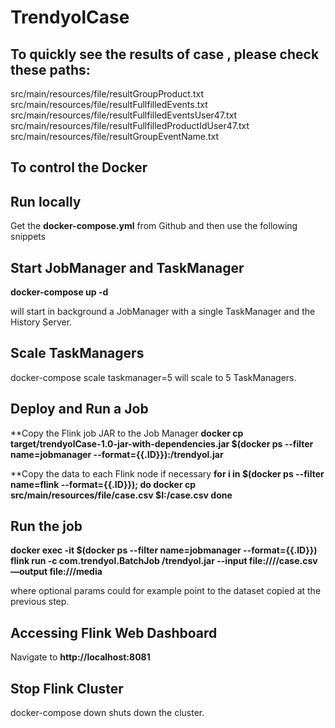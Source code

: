 # TrendyolCase #

## To quickly see the results of case , please check these paths: ##

src/main/resources/file/resultGroupProduct.txt
src/main/resources/file/resultFullfilledEvents.txt
src/main/resources/file/resultFullfilledEventsUser47.txt
src/main/resources/file/resultFullfilledProductIdUser47.txt
src/main/resources/file/resultGroupEventName.txt


## To control the Docker 

## Run locally 

Get the __docker-compose.yml__ from Github and then use the following snippets

## Start JobManager and TaskManager
__docker-compose up -d__ 

will start in background a JobManager with a single TaskManager and the History Server.

## Scale TaskManagers
docker-compose scale taskmanager=5 will scale to 5 TaskManagers.

## Deploy and Run a Job
**Copy the Flink job JAR to the Job Manager
__docker cp target/trendyolCase-1.0-jar-with-dependencies.jar $(docker ps --filter name=jobmanager --format={{.ID}}):/trendyol.jar__


**Copy the data to each Flink node if necessary
__for i in $(docker ps --filter name=flink --format={{.ID}}); do
  docker cp src/main/resources/file/case.csv $I:/case.csv
done__

## Run the job
__docker exec -it $(docker ps --filter name=jobmanager --format={{.ID}}) flink run -c com.trendyol.BatchJob /trendyol.jar --input file:////case.csv —output file:///media__

where optional params could for example point to the dataset copied at the previous step.

## Accessing Flink Web Dashboard
Navigate to __http://localhost:8081__

## Stop Flink Cluster
docker-compose down shuts down the cluster.

